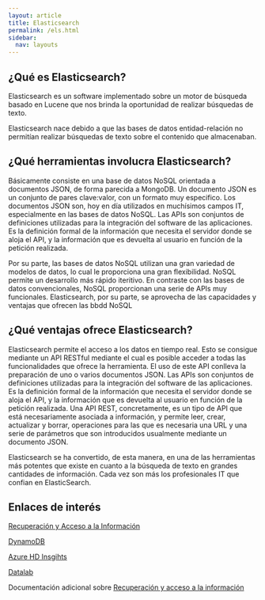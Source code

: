 ```yaml
---
layout: article
title: Elasticsearch
permalink: /els.html
sidebar:
  nav: layouts
---
```

## ¿Qué es Elasticsearch?

Elasticsearch es un software implementado sobre un motor de búsqueda basado en Lucene que nos brinda la oportunidad de realizar búsquedas de texto. 

Elasticsearch nace debido a que las bases de datos entidad-relación no permitían realizar búsquedas de texto sobre el contenido que almacenaban.
## ¿Qué herramientas involucra Elasticsearch?
Básicamente consiste en una base de datos NoSQL orientada a documentos JSON, de forma parecida a MongoDB. Un documento JSON es un conjunto de pares clave:valor, con un formato muy especifico. Los documentos JSON son, hoy en día utilizados en muchísimos campos IT, especialmente en las bases de datos NoSQL. Las APIs son conjuntos de definiciones utilizadas para la integración del software de las aplicaciones. Es la definición formal de la información que necesita el servidor donde se aloja el API, y la información que es devuelta al usuario en función de la petición realizada.

Por su parte, las bases de datos NoSQL utilizan una gran variedad de modelos de datos, lo cual le proporciona una gran flexibilidad. NoSQL permite un desarrollo más rápido iteritivo. En contraste con las bases de datos convencionales, NoSQL proporcionan una serie de APIs muy funcionales. Elasticsearch, por su parte, se aprovecha de las capacidades y ventajas que ofrecen las bbdd NoSQL

## ¿Qué ventajas ofrece Elasticsearch?
Elasticsearch permite el acceso a los datos en tiempo real. Esto se consigue mediante un API RESTful mediante el cual es posible acceder a todas las funcionalidades que ofrece la herramienta. El uso de este API conlleva la preparación de uno o varios documentos JSON. Las APIs son conjuntos de definiciones utilizadas para la integración del software de las aplicaciones. Es la definición formal de la información que necesita el servidor donde se aloja el API, y la información que es devuelta al usuario en función de la petición realizada. Una API REST, concretamente, es un tipo de API que está necesariamente asociada a información, y permite leer, crear, actualizar y borrar, operaciones para las que es necesaria una URL y una serie de parámetros que son introducidos usualmente mediante un documento JSON.

Elasticsearch se ha convertido, de esta manera, en una de las herramientas más potentes que existe en cuanto a la búsqueda de texto en grandes cantidades de información. Cada vez son más los profesionales IT que confian en ElasticSearch.

## Enlaces de interés

[Recuperación y Acceso a la Información](https://recuperacionaccesoinfo.es/)

[DynamoDB](https://recuperacionaccesoinfo.es/els.html)

[Azure HD Insgihts](https://recuperacionaccesoinfo.es/azure.html)

[Datalab](https://recuperacionaccesoinfo.es/datalab.html)

Documentación adicional sobre [Recuperación y acceso a la información](https://www.recuperacion-acceso-informacion.es/)
